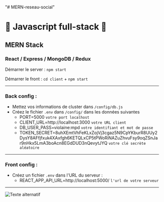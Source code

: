"# MERN-reseau-social"

# 🚀 Javascript full-stack 🚀

## MERN Stack

### React / Express / MongoDB / Redux

Démarrer le server : `npm start`

Démarrer le front : `cd client` + `npm start`

---

### Back config :

- Mettez vos informations de cluster dans `/config/db.js`
- Créez le fichier `.env` dans `/config/` dans les données suivantes
  - PORT=5000 `votre port localhost`
  - CLIENT_URL=http://localhost:3000 `votre URL client`
  - DB_USER_PASS=violaine:mpd `votre identifiant et mot de passe`
  - TOKEN_SECRET=8uhXEmtVhFeKLxZojVj3cgaz5N9CpYKburR8UUy2DysY8AFfjfxuk4XAxfgh6KETQLxCP5tPWoRiNAZuZhvuFsy9oqZSnJar9nHkx5LmA3boAcn8EGdDUD3nQevytJYQ `votre clé secrète aléatoire`

---

### Front config :

- Créez un fichier `.env` dans l'URL du serveur :
  - REACT_APP_API_URL=http://localhost:5000/ `l'url de votre serveur`

---

![Texte alternatif](./client/public/img/screenshot.jpg "Capture d'écran")
